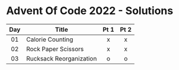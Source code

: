 # Advent Of Code 2022 - Solutions

|  Day  | Title                   | Pt 1  | Pt 2  |
| :---: | ----------------------- | :---: | :---: |
|  01   | Calorie Counting        |   x   |   x   |
|  02   | Rock Paper Scissors     |   x   |   x   |
|  03   | Rucksack Reorganization |   o   |   o   |
